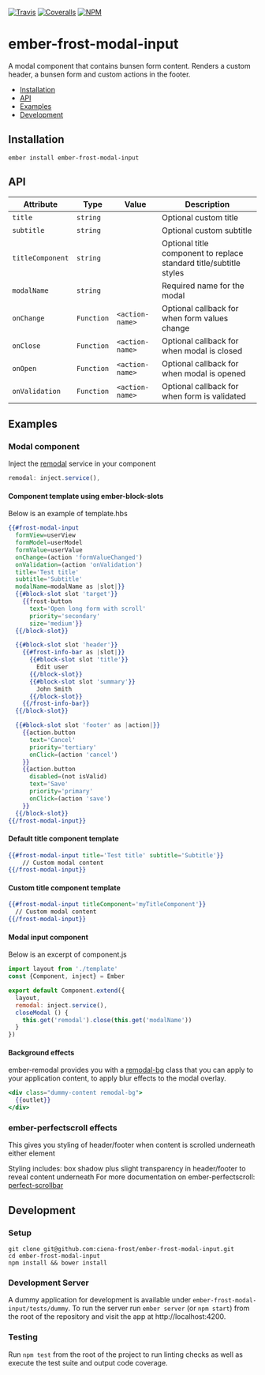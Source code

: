 [ci-img]: https://img.shields.io/travis/ciena-frost/ember-frost-modal-input.svg "Travis CI Build Status"
[ci-url]: https://travis-ci.org/ciena-frost/ember-frost-modal-input

[cov-img]: https://img.shields.io/coveralls/ciena-frost/ember-frost-modal-input.svg "Coveralls Code Coverage"
[cov-url]: https://coveralls.io/github/ciena-frost/ember-frost-modal-input

[npm-img]: https://img.shields.io/npm/v/ember-frost-modal-input.svg "NPM Version"
[npm-url]: https://www.npmjs.com/package/ember-frost-modal-input

[![Travis][ci-img]][ci-url] [![Coveralls][cov-img]][cov-url] [![NPM][npm-img]][npm-url]

# ember-frost-modal-input
A modal component that contains bunsen form content. Renders a custom header, a bunsen form and custom actions in the footer.

 * [Installation](#installation)
 * [API](#api)
 * [Examples](#examples)
 * [Development](#development)

## Installation

```
ember install ember-frost-modal-input
```

## API
| Attribute | Type | Value | Description |
| --------- | ---- | ----- | ----------- |
| `title` | `string` | | Optional custom title |
| `subtitle` | `string` | |  Optional custom subtitle |
| `titleComponent` | `string` | | Optional title component to replace standard title/subtitle styles |
| `modalName` | `string` | | Required name for the modal |
| `onChange` | `Function` | `<action-name>` | Optional callback for when form values change |
| `onClose` | `Function` | `<action-name>` | Optional callback for when modal is closed |
| `onOpen` | `Function` | `<action-name>` | Optional callback for when modal is opened |
| `onValidation` | `Function` | `<action-name>` | Optional callback for when form is validated |

## Examples

### Modal component
Inject the [remodal](http://sethbrasile.github.io/ember-remodal/) service in your component
```js
remodal: inject.service(),
```

#### Component template using ember-block-slots
Below is an example of template.hbs
```handlebars
{{#frost-modal-input
  formView=userView
  formModel=userModel
  formValue=userValue
  onChange=(action 'formValueChanged')
  onValidation=(action 'onValidation')
  title='Test title'
  subtitle='Subtitle'
  modalName=modalName as |slot|}}
  {{#block-slot slot 'target'}}
    {{frost-button
      text='Open long form with scroll'
      priority='secondary'
      size='medium'}}
  {{/block-slot}}

  {{#block-slot slot 'header'}}
    {{#frost-info-bar as |slot|}}
      {{#block-slot slot 'title'}}
        Edit user
      {{/block-slot}}
      {{#block-slot slot 'summary'}}
        John Smith
      {{/block-slot}}
    {{/frost-info-bar}}
  {{/block-slot}}

  {{#block-slot slot 'footer' as |action|}}
    {{action.button
      text='Cancel'
      priority='tertiary'
      onClick=(action 'cancel')
    }}
    {{action.button
      disabled=(not isValid)
      text='Save'
      priority='primary'
      onClick=(action 'save')
    }}
  {{/block-slot}}
{{/frost-modal-input}}
```

#### Default title component template
```handlebars
{{#frost-modal-input title='Test title' subtitle='Subtitle'}}
    // Custom modal content
{{/frost-modal-input}}
```

#### Custom title component template
```handlebars
{{#frost-modal-input titleComponent='myTitleComponent'}}
  // Custom modal content
{{/frost-modal-input}}
```

#### Modal input component
Below is an excerpt of component.js
```js
import layout from './template'
const {Component, inject} = Ember

export default Component.extend({
  layout,
  remodal: inject.service(),
  closeModal () {
    this.get('remodal').close(this.get('modalName'))
  }
})
```
#### Background effects
ember-remodal provides you with a [remodal-bg](http://sethbrasile.github.io/ember-remodal/#/styling) class that you can apply to your application content, to apply blur effects to the modal overlay.
```handlebars
<div class="dummy-content remodal-bg">
  {{outlet}}
</div>
```

### ember-perfectscroll effects

This gives you styling of header/footer when content is scrolled underneath either element

Styling includes: box shadow plus slight transparency in header/footer to reveal content underneath
For more documentation on ember-perfectscroll:  [perfect-scrollbar](https://github.com/noraesae/perfect-scrollbar)

## Development
### Setup
```
git clone git@github.com:ciena-frost/ember-frost-modal-input.git
cd ember-frost-modal-input
npm install && bower install
```

### Development Server
A dummy application for development is available under `ember-frost-modal-input/tests/dummy`.
To run the server run `ember server` (or `npm start`) from the root of the repository and
visit the app at http://localhost:4200.

### Testing
Run `npm test` from the root of the project to run linting checks as well as execute the test suite
and output code coverage.
